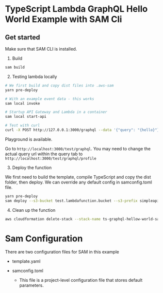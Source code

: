 # TypeScript Lambda GraphQL Hello World Example with SAM Cli

## Get started

Make sure that SAM CLI is installed.

1. Build

```bash
sam build
```

2. Testing lambda locally

```bash
# We first build and copy dist files into .aws-sam
yarn pre-deploy

# With an example event data - this works
sam local invoke

# Startup API Gateway and Lambda in a container
sam local start-api

# Test with curl
curl -X POST http://127.0.0.1:3000/graphql --data '{"query": "{hello}"}'
```

Playground is available.

Go to `http://localhost:3000/test/graphql`. You may need to change the actual query url within the query tab to `http://localhost:3000/test/graphql/profile`

3. Deploy the function

We first need to build the template, compile TypeScript and copy the dist folder, then deploy. We can override any default config in samconfig.toml file.

```bash
yarn pre-deploy
sam deploy --s3-bucket test.lambdafunction.bucket --s3-prefix simpleapiproxy
```

4. Clean up the function

```bash
aws cloudformation delete-stack --stack-name ts-graphql-hellow-world-sam-cli
```

# Sam Configuration

There are two configuration files for SAM in this example

- template.yaml

- samconfig.toml
  - This file is a project-level configuration file that stores default parameters.
